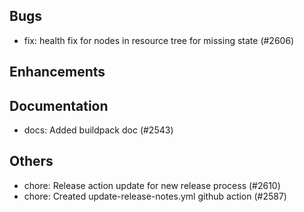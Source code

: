 ## Bugs
- fix: health fix for nodes in resource tree for missing state (#2606)
## Enhancements
## Documentation
- docs: Added buildpack doc (#2543)
## Others
- chore: Release action update for new release process (#2610)
- chore: Created update-release-notes.yml github action (#2587)
